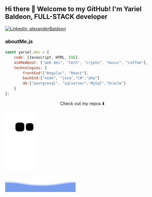 ## Hi there 👋 Welcome to my GitHub! I'm Yariel Baldeon, FULL-STACK developer



[![Linkedin: alexanderBaldeon](https://img.shields.io/badge/-Yariel-blue?style=flat-square&logo=Linkedin&logoColor=white&link=https://www.linkedin.com/in/alexander-baldeon-586533160/)](https://www.linkedin.com/in/alexander-baldeon-586533160/)
  <!-- [](https://visitor-badge.glitch.me/badge?page_id=Yariel03)  -->

### aboutMe.js

```javascript
const yariel.dev = {
    code: [Javascript, HTML, CSS],
    askMeAbout: ["web dev", "tech", "crypto", "music", "coffee"],
    technologies: {
        frontEnd:["Angular", "React"],
        backEnd:["node", "java","C#","php"]
        db:["postgresql", "sqlserver","MySql","Oracle"]
    }
};
```

<p align="center">
Check out my repos ⬇️  
</p>


![snake svg](https://github.com/adityamangal1/adityamangal1/blob/output/github-contribution-grid-snake.svg)
  
![](https://github.com/amandewatnitrr/amandewatnitrr/blob/main/imgs/bottom_header.svg)

